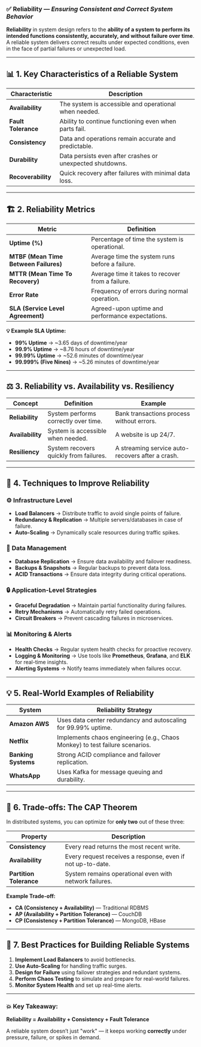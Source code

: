 ### ✅ **Reliability** — *Ensuring Consistent and Correct System Behavior*

**Reliability** in system design refers to the **ability of a system to perform its intended functions consistently, accurately, and without failure over time**. A reliable system delivers correct results under expected conditions, even in the face of partial failures or unexpected load.

---

## 📊 **1. Key Characteristics of a Reliable System**

| **Characteristic**     | **Description**                                            |
|-----------------------|------------------------------------------------------------|
| **Availability**       | The system is accessible and operational when needed.      |
| **Fault Tolerance**    | Ability to continue functioning even when parts fail.      |
| **Consistency**        | Data and operations remain accurate and predictable.       |
| **Durability**         | Data persists even after crashes or unexpected shutdowns.  |
| **Recoverability**     | Quick recovery after failures with minimal data loss.      |

---

## 🏗️ **2. Reliability Metrics**

| **Metric**               | **Definition**                                           |
|--------------------------|---------------------------------------------------------|
| **Uptime (%)**            | Percentage of time the system is operational.           |
| **MTBF (Mean Time Between Failures)** | Average time the system runs before a failure.  |
| **MTTR (Mean Time To Recovery)** | Average time it takes to recover from a failure.   |
| **Error Rate**            | Frequency of errors during normal operation.            |
| **SLA (Service Level Agreement)** | Agreed-upon uptime and performance expectations. |

**💡 Example SLA Uptime:**
- **99% Uptime** → ~3.65 days of downtime/year  
- **99.9% Uptime** → ~8.76 hours of downtime/year  
- **99.99% Uptime** → ~52.6 minutes of downtime/year  
- **99.999% (Five Nines)** → ~5.26 minutes of downtime/year

---

## ⚖️ **3. Reliability vs. Availability vs. Resiliency**

| **Concept**     | **Definition**                                      | **Example**                                  |
|-----------------|----------------------------------------------------|----------------------------------------------|
| **Reliability**  | System performs correctly over time.               | Bank transactions process without errors.    |
| **Availability** | System is accessible when needed.                  | A website is up 24/7.                        |
| **Resiliency**   | System recovers quickly from failures.             | A streaming service auto-recovers after a crash. |

---

## 🧮 **4. Techniques to Improve Reliability**

### ⚙️ **Infrastructure Level**
- **Load Balancers** → Distribute traffic to avoid single points of failure.
- **Redundancy & Replication** → Multiple servers/databases in case of failure.
- **Auto-Scaling** → Dynamically scale resources during traffic spikes.

### 💾 **Data Management**
- **Database Replication** → Ensure data availability and failover readiness.
- **Backups & Snapshots** → Regular backups to prevent data loss.
- **ACID Transactions** → Ensure data integrity during critical operations.

### 🔒 **Application-Level Strategies**
- **Graceful Degradation** → Maintain partial functionality during failures.
- **Retry Mechanisms** → Automatically retry failed operations.
- **Circuit Breakers** → Prevent cascading failures in microservices.

### 📊 **Monitoring & Alerts**
- **Health Checks** → Regular system health checks for proactive recovery.
- **Logging & Monitoring** → Use tools like **Prometheus**, **Grafana**, and **ELK** for real-time insights.
- **Alerting Systems** → Notify teams immediately when failures occur.

---

## 💡 **5. Real-World Examples of Reliability**

| **System**             | **Reliability Strategy**                                     |
|------------------------|-------------------------------------------------------------|
| **Amazon AWS**         | Uses data center redundancy and autoscaling for 99.99% uptime. |
| **Netflix**             | Implements chaos engineering (e.g., Chaos Monkey) to test failure scenarios. |
| **Banking Systems**      | Strong ACID compliance and failover replication.           |
| **WhatsApp**            | Uses Kafka for message queuing and durability.              |

---

## 🎯 **6. Trade-offs: The CAP Theorem**
In distributed systems, you can optimize for **only two** out of these three:

| **Property**         | **Description**                                           |
|---------------------|-----------------------------------------------------------|
| **Consistency**      | Every read returns the most recent write.                 |
| **Availability**     | Every request receives a response, even if not up-to-date.|
| **Partition Tolerance** | System remains operational even with network failures.  |

**Example Trade-off:**
- **CA (Consistency + Availability)** — Traditional RDBMS  
- **AP (Availability + Partition Tolerance)** — CouchDB  
- **CP (Consistency + Partition Tolerance)** — MongoDB, HBase

---

## 🚀 **7. Best Practices for Building Reliable Systems**

1. **Implement Load Balancers** to avoid bottlenecks.
2. **Use Auto-Scaling** for handling traffic surges.
3. **Design for Failure** using failover strategies and redundant systems.
4. **Perform Chaos Testing** to simulate and prepare for real-world failures.
5. **Monitor System Health** and set up real-time alerts.

---

### 💥 **Key Takeaway:**  
**Reliability = Availability + Consistency + Fault Tolerance**

A reliable system doesn’t just "work" — it keeps working **correctly** under pressure, failure, or spikes in demand.